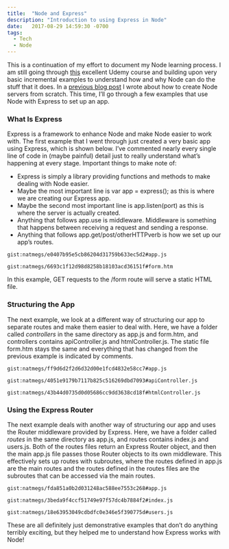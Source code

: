 ```yaml
---
title:  "Node and Express"
description: "Introduction to using Express in Node"
date:   2017-08-29 14:59:30 -0700
tags: 
  - Tech
  - Node
---
```


This is a continuation of my effort to document my Node learning process. I am still going through [this](https://www.udemy.com/understand-nodejs/learn/v4/overview) excellent Udemy course and building upon very basic incremental examples to understand how and why Node can do the stuff that it does. In a [previous blog post](http://nataliesmith.ca/blog/node-servers) I wrote about how to create Node servers from scratch. This time, I’ll go through a few examples that use Node with Express to set up an app.

### What Is Express

Express is a framework to enhance Node and make Node easier to work with. The first example that I went through just created a very basic app using Express, which is shown below. I’ve commented nearly every single line of code in (maybe painful) detail just to really understand what’s happening at every stage. Important things to make note of:
- Express is simply a library providing functions and methods to make dealing with Node easier.
- Maybe the most important line is <span class="emphasis">var app = express();</span> as this is where we are creating our Express app.
- Maybe the second most important line is <span class="emphasis">app.listen(port)</span> as this is where the server is actually created.
- Anything that follows app.use is middleware. Middleware is something that happens between receiving a request and sending a response.
- Anything that follows app.get/post/otherHTTPverb is how we set up our app’s routes.

`gist:natmegs/e0407b95e5cb86204d31759b633ec5d2#app.js`

`gist:natmegs/6693c1f12d98d8258b18103acd36151f#form.htm`

In this example, GET requests to the /form route will serve a static HTML file.

### Structuring the App

The next example, we look at a different way of structuring our app to separate routes and make them easier to deal with. Here, we have a folder called *controllers* in the same directory as app.js and form.htm, and controllers contains apiController.js and htmlController.js. The static file form.htm stays the same and everything that has changed from the previous example is indicated by comments.

`gist:natmegs/ff9d6d2f2d6d32d00e1fcd4832e58cc7#app.js`

`gist:natmegs/4051e9179b7117b825c516269dbd7093#apiController.js`

`gist:natmegs/43b44d0735d0d05686cc9dd3638cd18f#htmlController.js`

### Using the Express Router

The next example deals with another way of structuring our app and uses the Router middleware provided by Express. Here, we have a folder called *routes* in the same directory as app.js, and routes contains index.js and users.js. Both of the routes files return an Express Router object, and then the main app.js file passes those Router objects to its own middleware. This effectively sets up routes with subroutes, where the routes defined in app.js are the main routes and the routes defined in the routes files are the subroutes that can be accessed via the main routes.

`gist:natmegs/fda851a0b2d031248ac588ee7553c268#app.js`

`gist:natmegs/3beda9f4ccf51749e97f57dc4b7884f2#index.js`

`gist:natmegs/18e63953049cdbdfc0e346e5f390775d#users.js`

These are all definitely just demonstrative examples that don’t do anything terribly exciting, but they helped me to understand how Express works with Node!